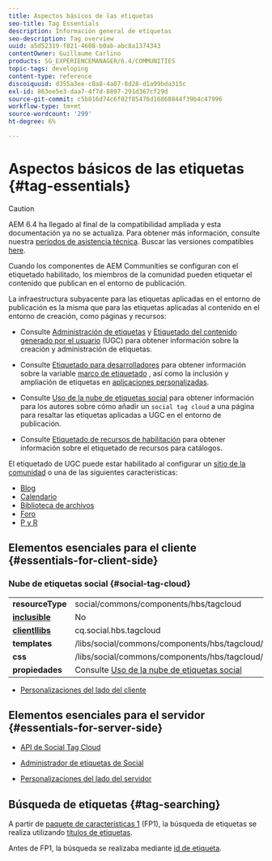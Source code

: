 ```yaml
---
title: Aspectos básicos de las etiquetas
seo-title: Tag Essentials
description: Información general de etiquetas
seo-description: Tag overview
uuid: a5d52319-f821-4608-b0ab-abc8a1374343
contentOwner: Guillaume Carlino
products: SG_EXPERIENCEMANAGER/6.4/COMMUNITIES
topic-tags: developing
content-type: reference
discoiquuid: d355a3ee-c8a8-4a07-8d28-d1a99bda315c
exl-id: 863ee5e3-daa7-4f7d-8897-291d367cf29d
source-git-commit: c5b816d74c6f02f85476d16868844f39b4c47996
workflow-type: tm+mt
source-wordcount: '299'
ht-degree: 6%

---
```


# Aspectos básicos de las etiquetas {#tag-essentials}

>[!CAUTION]
>
>AEM 6.4 ha llegado al final de la compatibilidad ampliada y esta documentación ya no se actualiza. Para obtener más información, consulte nuestra [períodos de asistencia técnica](https://helpx.adobe.com/es/support/programs/eol-matrix.html). Buscar las versiones compatibles [here](https://experienceleague.adobe.com/docs/).

Cuando los componentes de AEM Communities se configuran con el etiquetado habilitado, los miembros de la comunidad pueden etiquetar el contenido que publican en el entorno de publicación.

La infraestructura subyacente para las etiquetas aplicadas en el entorno de publicación es la misma que para las etiquetas aplicadas al contenido en el entorno de creación, como páginas y recursos:

* Consulte [Administración de etiquetas](../../help/sites-administering/tags.md) y [Etiquetado del contenido generado por el usuario](tag-ugc.md) (UGC) para obtener información sobre la creación y administración de etiquetas.

* Consulte [Etiquetado para desarrolladores](../../help/sites-developing/tags.md) para obtener información sobre la variable [marco de etiquetado](../../help/sites-developing/framework.md) , así como la inclusión y ampliación de etiquetas en [aplicaciones personalizadas](../../help/sites-developing/building.md).

* Consulte [Uso de la nube de etiquetas social](tagcloud.md) para obtener información para los autores sobre cómo añadir un `social tag cloud` a una página para resaltar las etiquetas aplicadas a UGC en el entorno de publicación.

* Consulte [Etiquetado de recursos de habilitación](tag-resources.md) para obtener información sobre el etiquetado de recursos para catálogos.

El etiquetado de UGC puede estar habilitado al configurar un [sitio de la comunidad](sites-console.md#tagging) o una de las siguientes características:

* [Blog](blog-feature.md)
* [Calendario](calendar.md)
* [Biblioteca de archivos](file-library.md)
* [Foro](forum.md)
* [P y R](working-with-qna.md)

## Elementos esenciales para el cliente {#essentials-for-client-side}

### Nube de etiquetas social {#social-tag-cloud}

<table> 
 <tbody>
  <tr>
   <td> <strong>resourceType</strong></td> 
   <td>social/commons/components/hbs/tagcloud</td> 
  </tr>
  <tr>
   <td> <a href="scf.md#add-or-include-a-communities-component"><strong>inclusible</strong></a></td> 
   <td>No</td> 
  </tr>
  <tr>
   <td> <a href="clientlibs.md"><strong>clientllibs</strong></a></td> 
   <td>cq.social.hbs.tagcloud</td> 
  </tr>
  <tr>
   <td> <strong>templates</strong></td> 
   <td> /libs/social/commons/components/hbs/tagcloud/tagcloud.hbs<br /> </td> 
  </tr>
  <tr>
   <td> <strong>css</strong></td> 
   <td> /libs/social/commons/components/hbs/tagcloud/clientlibs/tagcloud.css</td> 
  </tr>
  <tr>
   <td><strong>propiedades</strong></td> 
   <td>Consulte <a href="tagcloud.md">Uso de la nube de etiquetas social</a></td> 
  </tr>
 </tbody>
</table>

* [Personalizaciones del lado del cliente](client-customize.md)

## Elementos esenciales para el servidor {#essentials-for-server-side}

* [API de Social Tag Cloud](https://helpx.adobe.com/experience-manager/6-4/sites/developing/using/reference-materials/javadoc/com/adobe/cq/social/commons/tagcloud/api/package-summary.html)

* [Administrador de etiquetas de Social](https://helpx.adobe.com/experience-manager/6-4/sites/developing/using/reference-materials/javadoc/com/adobe/cq/social/commons/tagging/package-summary.html)

* [Personalizaciones del lado del servidor](server-customize.md)

## Búsqueda de etiquetas {#tag-searching}

A partir de [paquete de características 1](deploy-communities.md#latestfeaturepack) (FP1), la búsqueda de etiquetas se realiza utilizando [títulos de etiquetas](../../help/sites-developing/framework.md#tag-characteristics).

Antes de FP1, la búsqueda se realizaba mediante [id de etiqueta](../../help/sites-developing/framework.md#tagid).
